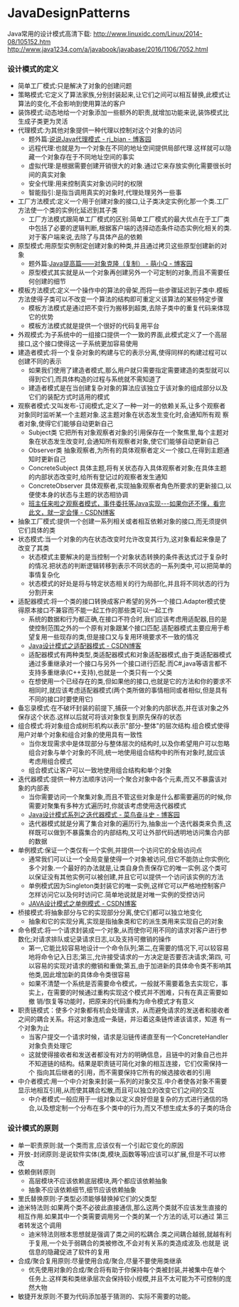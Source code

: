 # JavaDesignPatterns
Java常用的设计模式高清下载:
http://www.linuxidc.com/Linux/2014-08/105152.htm
http://www.java1234.com/a/javabook/javabase/2016/1106/7052.html


### 设计模式的定义
* 简单工厂模式:只是解决了对象的创建问题
* 策略模式:它定义了算法家族,分别封装起来,让它们之间可以相互替换,此模式让算法的变化,不会影响到使用算法的客户
* 装饰模式:动态地给一个对象添加一些额外的职责,就增加功能来说,装饰模式比生成子类更为灵活
* 代理模式:为其他对象提供一种代理以控制对这个对象的访问
   * 题外篇:[说说Java代理模式 - rj_bian - 博客园](https://www.cnblogs.com/chinajava/p/5880870.html) 
   * 远程代理:也就是为一个对象在不同的地址空间提供局部代理.这样就可以隐藏一个对象存在于不同地址空间的事实
   * 虚拟代理:是根据需要创建开销很大的对象.通过它来存放实例化需要很长时间的真实对象
   * 安全代理:用来控制真实对象访问时的权限
   * 智能指引:是指当调用真实的对象时,代理处理另外一些事
* 工厂方法模式:定义一个用于创建对象的接口,让子类决定实例化那一个类.工厂方法使一个类的实例化延迟到其子类
   * 工厂方法模式跟简单工厂模式的区别:简单工厂模式的最大优点在于工厂类中包括了必要的逻辑判断,根据客户端的选择动态条件动态实例化相关的类.
     对于客户端来说,去除了与具体产品的依赖
* 原型模式:用原型实例制定创建对象的种类,并且通过拷贝这些原型创建新的对象
   * 题外篇:[Java提高篇——对象克隆（复制） - 萌小Q - 博客园](https://www.cnblogs.com/Qian123/p/5710533.html)
   * 原型模式其实就是从一个对象再创建另外一个可定制的对象,而且不需要任何创建的细节 
* 模板方法模式:定义一个操作中的算法的骨架,而将一些步骤延迟到子类中.模板方法使得子类可以不改变一个算法的结构即可重定义该算法的某些特定步骤
   * 模板方法模式是通过把不变行为搬移到超类,去除子类中的重复代码来体现它的优势
   * 模板方法模式就是提供一个很好的代码复用平台
* 外观模式:为子系统中的一组接口提供一个一致的界面,此模式定义了一个高层接口,这个接口使得这一子系统更加容易使用
* 建造者模式:将一个复杂对象的构建与它的表示分离,使得同样的构建过程可以创建不同的表示
   * 如果我们使用了建造者模式,那么用户就只需要指定需要建造的类型就可以得到它们,而具体构造的过程与系统就不需知道了
   * 建造者模式是在当创建复杂对象的算法应该独立于该对象的组成部分以及它们的装配方式时适用的模式
* 观察者模式:又叫发布-订阅模式,定义了一种一对一的依赖关系,让多个观察者对象同时监听某一个主题对象.这主题对象在状态发生变化时,会通知所有观
  察者对象,使得它们能够自动更新自己
   * Subject类  它把所有对象观察者对象的引用保存在一个聚焦里,每个主题对象在状态发生改变时,会通知所有观察者对象,使它们能够自动更新自己
   * Observer类 抽象观察者,为所有的具体观察者定义一个接口,在得到主题通知时更新自己
   * ConcreteSubject 具体主题,将有关状态存入具体观察者对象;在具体主题的内部状态改变时,给所有登记过的观察者发生通知
   * ConcreteObserver 具体观察者,实现抽象观察者角色所要求的更新接口,以便使本身的状态与主题的状态相协调
   * [班主任来啦之观察者模式，事件委托等Java实现---如果你还不懂，看完此文，就一定会懂 - CSDN博客](http://blog.csdn.net/XIAXIA__/article/details/41803473) 
 * 抽象工厂模式:提供一个创建一系列相关或者相互依赖对象的接口,而无须提供它们具体的类
 * 状态模式:当一个对象的内在状态改变时允许改变其行为,这对象看起来像是了改变了其类
   * 状态模式主要解决的是当控制一个对象状态转换的条件表达式过于复杂时的情况.把状态的判断逻辑转移到表示不同状态的一系列类中,可以把简单的事情复杂化
   * 状态模式的好处是将与特定状态相关的行为局部化,并且将不同状态的行为分割开来
 * 适配器模式:将一个类的接口转换成客户希望的另外一个接口.Adapter模式使得原本接口不兼容而不能一起工作的那些类可以一起工作
   * 系统的数据和行为都正确,在接口不符合时,我们应该考虑用适配器,目的是使控制范围之外的一个原有对象跟某个接口匹配.适配器模式主要应用于希
     望复用一些现存的类,但是接口又与复用环境要求不一致的情况
   * [Java设计模式之适配器模式 - CSDN博客](http://blog.csdn.net/simplebam/article/details/78437774)
   * 适配器模式有两种类型,类适配器模式和对象适配器模式,由于类适配器模式通过多重继承对一个接口与另外一个接口进行匹配.而C#,java等语言都不
     支持多重继承(C++支持),也就是一个类只有一个父类
   * 在想使用一个已经存在的类,但如果他的接口,也就是它的方法和你的要求不相同时,就应该考虑适配器模式(两个类所做的事情相同或者相似,但是具有
     不同的接口时要使用它)
 * 备忘录模式:在不破坏封装的前提下,捕获一个对象的内部状态,并在该对象之外保存这个状态.这样以后就可将该对象恢复到原先保存的状态
 * 组合模式:将对象组合成树形机构以表示"部分-整体"的层次结构.组合模式使得用户对单个对象和组合对象的使用具有一致性
   * 当你发现需求中是体现部分与整体层次的结构时,以及你希望用户可以忽略组合对象与单个对象的不同,统一地使用组合结构中的所有对象时,就应该
     考虑用组合模式
   * 组合模式让客户可以一致地使用组合结构和单个对象
 * 迭代器模式:提供一种方法顺序访问一个聚合对象中各个元素,而又不暴露该对象的内部表
   * 当你需要访问一个聚集对象,而且不管这些对象是什么都需要遍历的时候,你需要对聚集有多种方式遍历时,你就该考虑使用迭代器模式
   * [Java设计模式系列之迭代器模式 - 菜鸟奋斗史 - 博客园]( https://www.cnblogs.com/ysw-go/p/5384516.html) 
   * 迭代器模式就是分离了集合对象的遍历行为,抽象出一个迭代器类来负责,这样既可以做到不暴露集合的内部结构,又可让外部代码透明地访问集合内部
     的数据
 * 单例模式:保证一个类仅有一个实例,并提供一个访问它的全局访问点
   * 通常我们可以让一个全局变量使得一个对象被访问,但它不能防止你实例化多个对象.一个最好的办法就是,让类自身负责保存它的唯一实例.这个类可
     以保证没有其他实例可以被创建,并且它可以提供一个访问该实例的方法
   * 单例模式因为Singleton类封装它的唯一实例,这样它可以严格地控制客户怎样访问它以及何时访问它.简单地说就是对唯一实例的受控访问
   * [JAVA设计模式之单例模式 - CSDN博客 ](http://blog.csdn.net/jason0539/article/details/23297037/)
 * 桥接模式:将抽象部分与它的实现部分分离,使它们都可以独立地变化
   * 抽象和它的实现分离,实现是指抽象类和它的派生类用来实现自己的对象
 * 命令模式:将一个请求封装成一个对象,从而使你可用不同的请求对客户进行参数化;对请求排队或记录请求日志,以及支持可撤销的操作
   * 第一,它能比较容易地设计一个命令队列;第二,在需要的情况下,可以较容易地将命令记入日志;第三,允许接受请求的一方决定是否要否决请求;第四,
     可以容易的实现对请求的撤销和重做;第五,由于加进新的具体命令类不影响其他类,因此增加新的具体命令类很容易
   * 如果不清楚一个系统是否需要命令模式，一般就不需要着急去实现它，事实上，在需要的时候通过重构实现这个模式并不困难，只有在真正需要如撤
     销/恢复等功能时，把原来的代码重构为命令模式才有意义
 * 职责链模式：使多个对象都有机会处理请求，从而避免请求的发送者和接收者之间的耦合关系。将这对象连成一条链，并沿着这条链传递该请求，知道
   有一个对象为止 
   * 当客户提交一个请求时候，请求是沿链传递直至有一个ConcreteHandler对象负责处理它
   * 这就使得接收者和发送者都没有对方的明确信息，且链中的对象自己也并不知道链的结构。结果是职责链可简化对象的相互连接，它们仅需保持一个
     指向其后继者的引用，而不需要保持它所有的候选接收者的引用
 * 中介者模式:用一个中介对象来封装一系列的对象交互.中介者使各对象不需要显示地相互引用,从而使其耦合松散,而且可以独立的改变它们之间的交互
   * 中介者模式一般应用于一组对象以定义良好但是复杂的方式进行通信的场合,以及想定制一个分布在多个类中的行为,而又不想生成太多的子类的场合
   
 


### 设计模式的原则
* 单一职责原则:就一个类而言,应该仅有一个引起它变化的原因
* 开放-封闭原则:是说软件实体(类,模块,函数等等)应该可以扩展,但是不可以修改
* 依赖倒转原则
  * 高层模块不应该依赖底层模块,两个都应该依赖抽象
  * 抽象不应该依赖细节,细节应该依赖抽象
* 里氏替换原则:子类型必须能够替换掉它们的父类型
* 迪米特法则:如果两个类不必彼此直接通信,那么这两个类就不应该发生直接的相互作用.如果其中一个类需要调用另一个类的某一个方法的话,可以通过
  第三者转发这个调用
   * 迪米特法则根本思想就是强调了类之间的松耦合.类之间耦合越弱,就越有利于复用,一个处于弱耦合的类被修改,不会对有关系的类造成波及.也就是
      说信息的隐藏促进了软件的复用
* 合成/聚合复用原则:尽量使用合成/聚合,尽量不要使用类继承
   * 优先使用对象的合成/聚合将有助于你保持每个类被封装,并被集中在单个任务上.这样类和类继承层次会保持较小规模,并且不太可能为不可控制的庞
     然大物
* 敏捷开发原则:不要为代码添加基于猜测的、实际不需要的功能。
       
   
